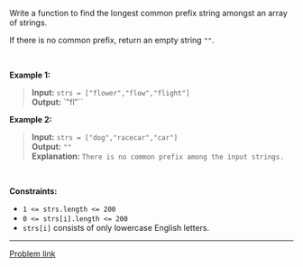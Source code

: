 Write a function to find the longest common prefix string amongst an array of strings.

If there is no common prefix, return an empty string `""`.

<br>

**Example 1:**

> **Input:** `strs = ["flower","flow","flight"]`<br>**Output:** `"fl"``

**Example 2:**

> **Input:** `strs = ["dog","racecar","car"]`<br>**Output:** `""`<br>**Explanation:** `There is no common prefix among the input strings.`

<br>

**Constraints:**

- `1 <= strs.length <= 200`
- `0 <= strs[i].length <= 200`
- `strs[i]` consists of only lowercase English letters.

---

[Problem link](https://leetcode.com/problems/longest-common-prefix/description/)
